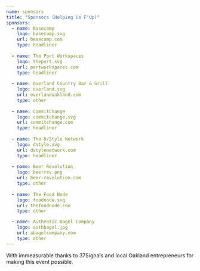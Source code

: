 ```yaml
---
name: sponsors
title: "Sponsors (Helping Us F'Up)"
sponsors:
  - name: Basecamp
    logo: basecamp.svg
    url: basecamp.com
    type: headliner
  
  - name: The Port Workspaces
    logo: theport.svg
    url: portworkspaces.com
    type: headliner
  
  - name: Overland Country Bar & Grill
    logo: overland.svg
    url: overlandoakland.com
    type: other
  
  - name: CommitChange
    logo: commitchange.svg
    url: commitchange.com
    type: headliner 
  
  - name: The D/Style Network
    logo: dstyle.svg
    url: dstylenetwork.com
    type: headliner
  
  - name: Beer Revolution
    logo: beerrev.png
    url: beer-revolution.com
    type: other
  
  - name: The Food Node
    logo: foodnode.svg
    url: thefoodnode.com
    type: other

  - name: Authentic Bagel Company
    logo: authbagel.jpg
    url: abagelcompany.com
    type: other
---
```

With immeasurable thanks to 37Signals and local Oakland entrepreneurs for making this event possible.
